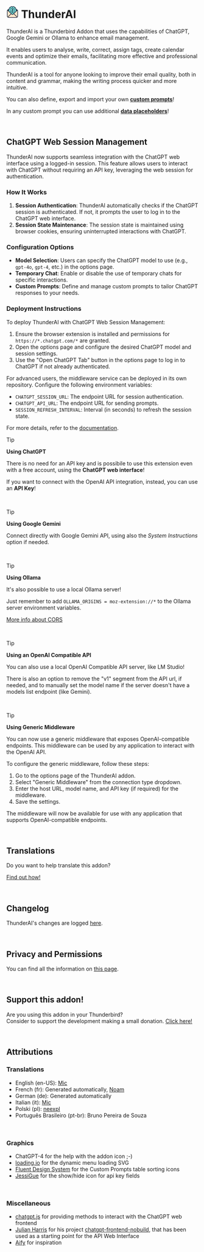 # ![ThunderAI icon](images/icon-32px.png "ThunderAI") ThunderAI

ThunderAI is a Thunderbird Addon that uses the capabilities of ChatGPT, Google Gemini or Ollama to enhance email management.

It enables users to analyse, write, correct, assign tags, create calendar events and optimize their emails, facilitating more effective and professional communication.

ThunderAI is a tool for anyone looking to improve their email quality, both in content and grammar, making the writing process quicker and more intuitive. 

You can also define, export and import your own **[custom prompts](https://micz.it/thunderbird-addon-thunderai/custom-prompts/)**!

In any custom prompt you can use additional **[data placeholders](https://micz.it/thunderbird-addon-thunderai/data-placeholders/)**!


<br>

## ChatGPT Web Session Management

ThunderAI now supports seamless integration with the ChatGPT web interface using a logged-in session. This feature allows users to interact with ChatGPT without requiring an API key, leveraging the web session for authentication.

### How It Works
1. **Session Authentication**: ThunderAI automatically checks if the ChatGPT session is authenticated. If not, it prompts the user to log in to the ChatGPT web interface.
2. **Session State Maintenance**: The session state is maintained using browser cookies, ensuring uninterrupted interactions with ChatGPT.

### Configuration Options
- **Model Selection**: Users can specify the ChatGPT model to use (e.g., `gpt-4o`, `gpt-4`, etc.) in the options page.
- **Temporary Chat**: Enable or disable the use of temporary chats for specific interactions.
- **Custom Prompts**: Define and manage custom prompts to tailor ChatGPT responses to your needs.

### Deployment Instructions
To deploy ThunderAI with ChatGPT Web Session Management:
1. Ensure the browser extension is installed and permissions for `https://*.chatgpt.com/*` are granted.
2. Open the options page and configure the desired ChatGPT model and session settings.
3. Use the "Open ChatGPT Tab" button in the options page to log in to ChatGPT if not already authenticated.

For advanced users, the middleware service can be deployed in its own repository. Configure the following environment variables:
- `CHATGPT_SESSION_URL`: The endpoint URL for session authentication.
- `CHATGPT_API_URL`: The endpoint URL for sending prompts.
- `SESSION_REFRESH_INTERVAL`: Interval (in seconds) to refresh the session state.

For more details, refer to the [documentation](https://micz.it/thunderbird-addon-thunderai/).


> [!TIP]
> **Using ChatGPT**
> 
> There is no need for an API key and is possibile to use this extension even with a free account, using the **ChatGPT web interface**!
> 
> If you want to connect with the OpenAI API integration, instead, you can use an **API Key**!

<br>

> [!TIP]
> **Using Google Gemini**
> 
> Connect directly with Google Gemini API, using also the _System Instructions_ option if needed.

<br>

> [!TIP]
> **Using Ollama**
>
> It's also possible to use a local Ollama server!
>
> Just remember to add `OLLAMA_ORIGINS = moz-extension://*` to the Ollama server environment variables.
> 
> [More info about CORS](https://micz.it/thunderbird-addon-thunderai/ollama-cors-information/)

<br>

> [!TIP]
> **Using an OpenAI Compatible API**
>
> You can also use a local OpenAI Compatible API server, like LM Studio!
> 
> There is also an option to remove the "v1" segment from the API url, if needed, and to manually set the model name if the server doesn't have a models list endpoint (like Gemini).

<br>

> [!TIP]
> **Using Generic Middleware**
>
> You can now use a generic middleware that exposes OpenAI-compatible endpoints. This middleware can be used by any application to interact with the OpenAI API.
> 
> To configure the generic middleware, follow these steps:
> 
> 1. Go to the options page of the ThunderAI addon.
> 2. Select "Generic Middleware" from the connection type dropdown.
> 3. Enter the host URL, model name, and API key (if required) for the middleware.
> 4. Save the settings.
> 
> The middleware will now be available for use with any application that supports OpenAI-compatible endpoints.

<br>

## Translations
Do you want to help translate this addon?

[Find out how!](https://micz.it/thunderbird-addon-thunderai/translate/)

<br>

## Changelog
ThunderAI's changes are logged [here](CHANGELOG.md).

<br>

## Privacy and Permissions
You can find all the information on [this page](https://micz.it/thunderbird-addon-thunderai/privacy-permissions/).

<br>

## Support this addon!
Are you using this addon in your Thunderbird?
<br>Consider to support the development making a small donation. [Click here!](https://www.paypal.com/donate/?business=UHN4SXPGEXWQL&no_recurring=1&item_name=Thunderbird+Addon+ThunderAI&currency_code=EUR)

<br>

## Attributions

### Translations
- English (en-US): [Mic](https://github.com/micz/)
- French (fr): Generated automatically, [Noam](https://github.com/noam-sc)
- German (de): Generated automatically
- Italian (it): [Mic](https://github.com/micz/)
- Polski (pl): [neexpl](https://github.com/neexpl)
- Português Brasileiro (pt-br): Bruno Pereira de Souza



<br>

### Graphics
- ChatGPT-4 for the help with the addon icon ;-)
- <a href="https://loading.io">loading.io</a> for the dynamic menu loading SVG
- [Fluent Design System](https://www.iconfinder.com/fluent-designsystem) for the Custom Prompts table sorting icons
- [JessiGue](https://www.flaticon.com/authors/jessigue) for the show/hide icon for api key fields


<br>


### Miscellaneous
- <a href="https://github.com/KudoAI/chatgpt.js">chatgpt.js</a> for providing methods to interact with the ChatGPT web frontend
- <a href="https://github.com/boxabirds">Julian Harris</a> for his project <a href="https://github.com/boxabirds/chatgpt-frontend-nobuild">chatgpt-frontend-nobuild</a>, that has been used as a starting point for the API Web Interface
- <a href="https://github.com/ali-raheem/Aify">Aify</a> for inspiration